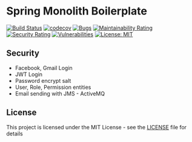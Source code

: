
# Spring Monolith Boilerplate

[![Build Status](https://travis-ci.com/ugurcanlacin/spring-monolith-boilerplate.svg?token=RHMpRiDixWANns41hS9d&branch=master)](https://travis-ci.com/ugurcanlacin/spring-monolith-boilerplate)
[![codecov](https://codecov.io/gh/ugurcanlacin/spring-monolith-boilerplate/branch/master/graph/badge.svg?token=XJWXHG9W2M)](https://codecov.io/gh/ugurcanlacin/spring-monolith-boilerplate)
[![Bugs](https://sonarcloud.io/api/project_badges/measure?project=ugurcanlacin_spring-monolith-boilerplate&metric=bugs)](https://sonarcloud.io/dashboard?id=ugurcanlacin_spring-monolith-boilerplate)
[![Maintainability Rating](https://sonarcloud.io/api/project_badges/measure?project=ugurcanlacin_spring-monolith-boilerplate&metric=sqale_rating)](https://sonarcloud.io/dashboard?id=ugurcanlacin_spring-monolith-boilerplate)
[![Security Rating](https://sonarcloud.io/api/project_badges/measure?project=ugurcanlacin_spring-monolith-boilerplate&metric=security_rating)](https://sonarcloud.io/dashboard?id=ugurcanlacin_spring-monolith-boilerplate)
[![Vulnerabilities](https://sonarcloud.io/api/project_badges/measure?project=ugurcanlacin_spring-monolith-boilerplate&metric=vulnerabilities)](https://sonarcloud.io/dashboard?id=ugurcanlacin_spring-monolith-boilerplate)
[![License: MIT](https://img.shields.io/badge/License-MIT-yellow.svg)](https://opensource.org/licenses/MIT)

## Security
- Facebook, Gmail Login
- JWT Login
- Password encrypt salt
- User, Role, Permission entities
- Email sending with JMS - ActiveMQ

## License

This project is licensed under the MIT License - see the [LICENSE](LICENSE) file for details
